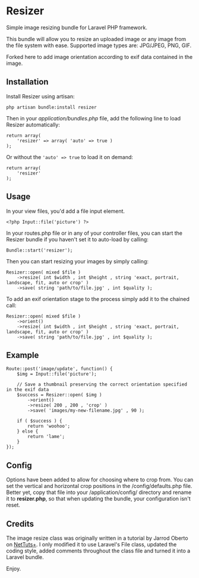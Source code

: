# Resizer

Simple image resizing bundle for Laravel PHP framework.

This bundle will allow you to resize an uploaded image or any image from the file system with ease. Supported image types are: JPG/JPEG, PNG, GIF.

Forked here to add image orientation according to exif data contained in the image.

## Installation

Install Resizer using artisan:

    php artisan bundle:install resizer

Then in your *application/bundles.php* file, add the following line to load Resizer automatically:

    return array(
        'resizer' => array( 'auto' => true )
    );

Or without the `'auto' => true` to load it on demand:

    return array(
        'resizer'
    );

## Usage

In your view files, you'd add a file input element.

    <?php Input::file('picture') ?>

In your routes.php file or in any of your controller files, you can start the Resizer bundle if you haven't set it to auto-load by calling:

    Bundle::start('resizer');

Then you can start resizing your images by simply calling:

    Resizer::open( mixed $file )
        ->resize( int $width , int $height , string 'exact, portrait, landscape, fit, auto or crop' )
        ->save( string 'path/to/file.jpg' , int $quality );

To add an exif orientation stage to the process simply add it to the chained call:

    Resizer::open( mixed $file )
        ->orient()
        ->resize( int $width , int $height , string 'exact, portrait, landscape, fit, auto or crop' )
        ->save( string 'path/to/file.jpg' , int $quality );

## Example

    Route::post('image/update', function() {
        $img = Input::file('picture');
        
        // Save a thumbnail preserving the correct orientation specified in the exif data
        $success = Resizer::open( $img )
            ->orient()
            ->resize( 200 , 200 , 'crop' )
            ->save( 'images/my-new-filename.jpg' , 90 );
        
        if ( $success ) {
            return 'woohoo';
        } else {
            return 'lame';
        }
    });

## Config

Options have been added to allow for choosing where to crop from. You can set the vertical and horizontal crop positions in the /config/defaults.php file. Better yet, copy that file into your /application/config/ directory and rename it to **resizer.php**, so that when updating the bundle, your configuration isn't reset.

## Credits

The image resize class was originally written in a tutorial by Jarrod Oberto on [NetTuts+](http://net.tutsplus.com/tutorials/php/image-resizing-made-easy-with-php/). I only modified it to use Laravel's File class, updated the coding style, added comments throughout the class file and turned it into a Laravel bundle.

Enjoy.
